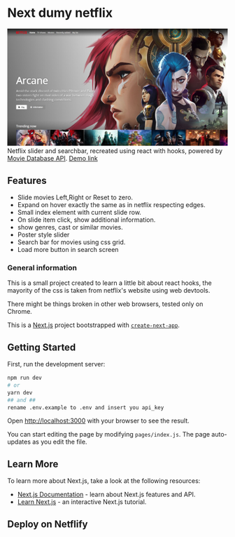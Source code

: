 # Next dumy netflix
![alt text](/public/Capture.JPG)
Netflix slider and searchbar, recreated using react with hooks, powered by [Movie Database API](https://www.themoviedb.org/?language=en-US).
[Demo link](https://netflixdumy.netlify.app/)

## Features

 - Slide movies Left,Right or Reset to zero.
 - Expand on hover exactly the same as in netflix respecting edges.
 - Small index element with current slide row.
 - On slide item click, show additional information.
 - show genres, cast or similar movies.
 - Poster style slider
 - Search bar for movies using css grid.
 - Load more button in search screen


### General information

This is a small project created to learn a little bit about react hooks, the mayority of the css is taken from netflix's website using web devtools.

There might be things broken in other web browsers, tested only on Chrome.


This is a [Next.js](https://nextjs.org/) project bootstrapped with [`create-next-app`](https://github.com/vercel/next.js/tree/canary/packages/create-next-app).

## Getting Started

First, run the development server:

```bash
npm run dev
# or
yarn dev
## and ##
rename .env.example to .env and insert you api_key
```

Open [http://localhost:3000](http://localhost:3000) with your browser to see the result.

You can start editing the page by modifying `pages/index.js`. The page auto-updates as you edit the file.

## Learn More

To learn more about Next.js, take a look at the following resources:

- [Next.js Documentation](https://nextjs.org/docs) - learn about Next.js features and API.
- [Learn Next.js](https://nextjs.org/learn) - an interactive Next.js tutorial.

## Deploy on Netflify
